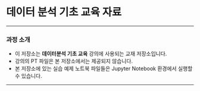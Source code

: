 # 데이터 분석 기초 교육 자료

-----
### **과정 소개**
- 이 저장소는 **데이터분석 기초 교육** 강의에 사용되는 교재 저장소입니다.
- 강의의 PT 파일은 본 저장소에서는 제공되지 않습니다.
- 본 저장소에 있는 실습 예제 노트북 파일들은 Jupyter Notebook 환경에서 실행할 수 있습니다.

-----
